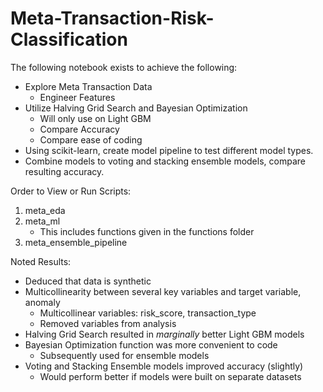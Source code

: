 # Meta-Transaction-Risk-Classification
The following notebook exists to achieve the following:
- Explore Meta Transaction Data
   - Engineer Features
- Utilize Halving Grid Search and Bayesian Optimization
   - Will only use on Light GBM
   - Compare Accuracy
   - Compare ease of coding 
- Using scikit-learn, create model pipeline to test different model types.
- Combine models to voting and stacking ensemble models, compare resulting accuracy.

Order to View or Run Scripts:
1. meta_eda
2. meta_ml
   - This includes functions given in the functions folder
3. meta_ensemble_pipeline

Noted Results:
- Deduced that data is synthetic
- Multicollinearity between several key variables and target variable, anomaly
  - Multicollinear variables: risk_score, transaction_type
  - Removed variables from analysis
- Halving Grid Search resulted in *marginally* better Light GBM models
- Bayesian Optimization function was more convenient to code
  - Subsequently used for ensemble models
- Voting and Stacking Ensemble models improved accuracy (slightly)
  - Would perform better if models were built on separate datasets

